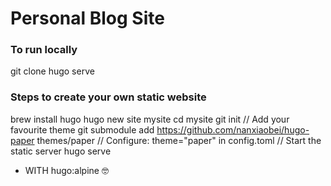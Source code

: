 # Personal Blog Site
 
### To run locally
git clone
hugo serve

### Steps to create your own static website
brew install hugo
hugo new site mysite
cd mysite
git init
// Add your favourite theme
git submodule add https://github.com/nanxiaobei/hugo-paper themes/paper
// Configure: theme="paper" in config.toml
// Start the static server
hugo serve

- WITH hugo:alpine 🤓
